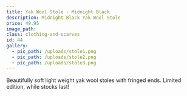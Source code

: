 ```yaml
---
title: Yak Wool Stole - Midnight Black
description: Midnight Black Yak Wool Stole
price: 49.95
image_path:
class: clothing-and-scarves
id: 44
gallery:
  - pic_path: /uploads/stole1.png
  - pic_path: /uploads/stole2.png
  - pic_path: /uploads/stole3.png
---
```



Beautifully soft light weight yak wool stoles with fringed ends. Limited edition, while stocks last!